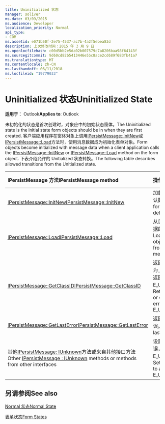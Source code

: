 ```yaml
---
title: Uninitialized 状态
manager: soliver
ms.date: 03/09/2015
ms.audience: Developer
localization_priority: Normal
api_type:
- COM
ms.assetid: e071b50f-2e75-4537-ac7b-4a2f5ebea83d
description: 上次修改时间：2015 年 3 月 9 日
ms.openlocfilehash: c00d5bb2e5da02b007579c7a8206baa98f64143f
ms.sourcegitcommit: 9d60cd82b5413446e5bc8ace2cd689f683fb41a7
ms.translationtype: MT
ms.contentlocale: zh-CN
ms.lasthandoff: 06/11/2018
ms.locfileid: "19779033"
---
```

# <a name="uninitialized-state"></a><span data-ttu-id="da7db-103">Uninitialized 状态</span><span class="sxs-lookup"><span data-stu-id="da7db-103">Uninitialized State</span></span>

  
  
<span data-ttu-id="da7db-104">**适用于**： Outlook</span><span class="sxs-lookup"><span data-stu-id="da7db-104">**Applies to**: Outlook</span></span> 
  
<span data-ttu-id="da7db-105">未初始化的状态是首次创建时，对象应中的初始状态窗体。</span><span class="sxs-lookup"><span data-stu-id="da7db-105">The Uninitialized state is the initial state form objects should be in when they are first created.</span></span> <span data-ttu-id="da7db-106">客户端应用程序在窗体对象上调用[IPersistMessage::InitNew](ipersistmessage-initnew.md)或[IPersistMessage::Load](ipersistmessage-load.md)方法时，使用消息数据成为初始化表单对象。</span><span class="sxs-lookup"><span data-stu-id="da7db-106">Form objects become initialized with message data when a client application calls the [IPersistMessage::InitNew](ipersistmessage-initnew.md) or [IPersistMessage::Load](ipersistmessage-load.md) method on the form object.</span></span> <span data-ttu-id="da7db-107">下表介绍允许的 Unitialized 状态转换。</span><span class="sxs-lookup"><span data-stu-id="da7db-107">The following table describes allowed transitions from the Unitialized state.</span></span> 
  
|<span data-ttu-id="da7db-108">**IPersistMessage 方法**</span><span class="sxs-lookup"><span data-stu-id="da7db-108">**IPersistMessage method**</span></span>|<span data-ttu-id="da7db-109">**操作**</span><span class="sxs-lookup"><span data-stu-id="da7db-109">**Action**</span></span>|<span data-ttu-id="da7db-110">**新的状态**</span><span class="sxs-lookup"><span data-stu-id="da7db-110">**New state**</span></span>|
|:-----|:-----|:-----|
|[<span data-ttu-id="da7db-111">IPersistMessage::InitNew</span><span class="sxs-lookup"><span data-stu-id="da7db-111">IPersistMessage::InitNew</span></span>](ipersistmessage-initnew.md) <br/> |<span data-ttu-id="da7db-112">加载表单对象的默认数据。</span><span class="sxs-lookup"><span data-stu-id="da7db-112">Load the form object with default data.</span></span>  <br/> |[<span data-ttu-id="da7db-113">Normal</span><span class="sxs-lookup"><span data-stu-id="da7db-113">Normal</span></span>](normal-state.md) <br/> |
|[<span data-ttu-id="da7db-114">IPersistMessage::Load</span><span class="sxs-lookup"><span data-stu-id="da7db-114">IPersistMessage::Load</span></span>](ipersistmessage-load.md) <br/> |<span data-ttu-id="da7db-115">从目标邮件加载数据的窗体对象。</span><span class="sxs-lookup"><span data-stu-id="da7db-115">Load the form object with data from the target message.</span></span>  <br/> |<span data-ttu-id="da7db-116">常规</span><span class="sxs-lookup"><span data-stu-id="da7db-116">Normal</span></span>  <br/> |
|[<span data-ttu-id="da7db-117">IPersistMessage::GetClassID</span><span class="sxs-lookup"><span data-stu-id="da7db-117">IPersistMessage::GetClassID</span></span>](ipersistmessage-getclassid.md) <br/> |<span data-ttu-id="da7db-118">返回成功，或设置为上一个错误，并返回 E_UNEXPECTED。</span><span class="sxs-lookup"><span data-stu-id="da7db-118">Return success, or set the last error to and return E_UNEXPECTED.</span></span>  <br/> |<span data-ttu-id="da7db-119">未初始化</span><span class="sxs-lookup"><span data-stu-id="da7db-119">Uninitialized</span></span>  <br/> |
|[<span data-ttu-id="da7db-120">IPersistMessage::GetLastError</span><span class="sxs-lookup"><span data-stu-id="da7db-120">IPersistMessage::GetLastError</span></span>](ipersistmessage-getlasterror.md) <br/> |<span data-ttu-id="da7db-121">返回的最后一个错误。</span><span class="sxs-lookup"><span data-stu-id="da7db-121">Return the last error.</span></span>  <br/> |<span data-ttu-id="da7db-122">未初始化</span><span class="sxs-lookup"><span data-stu-id="da7db-122">Uninitialized</span></span>  <br/> |
|<span data-ttu-id="da7db-123">其他[IPersistMessage: IUnknown](ipersistmessageiunknown.md)方法或来自其他接口方法</span><span class="sxs-lookup"><span data-stu-id="da7db-123">Other [IPersistMessage : IUnknown](ipersistmessageiunknown.md) methods or methods from other interfaces</span></span>  <br/> |<span data-ttu-id="da7db-124">设置为上一个错误，并返回 E_UNEXPECTED。</span><span class="sxs-lookup"><span data-stu-id="da7db-124">Set the last error to and return E_UNEXPECTED.</span></span>  <br/> |<span data-ttu-id="da7db-125">未初始化</span><span class="sxs-lookup"><span data-stu-id="da7db-125">Uninitialized</span></span>  <br/> |
   
## <a name="see-also"></a><span data-ttu-id="da7db-126">另请参阅</span><span class="sxs-lookup"><span data-stu-id="da7db-126">See also</span></span>



[<span data-ttu-id="da7db-127">Normal 状态</span><span class="sxs-lookup"><span data-stu-id="da7db-127">Normal State</span></span>](normal-state.md)
  
[<span data-ttu-id="da7db-128">表单状态</span><span class="sxs-lookup"><span data-stu-id="da7db-128">Form States</span></span>](form-states.md)

